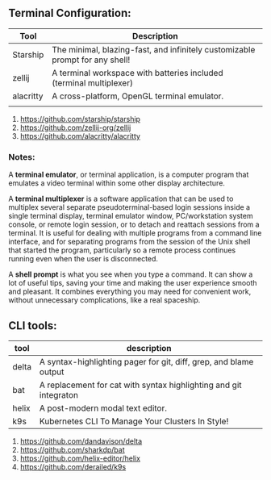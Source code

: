 
## Terminal Configuration:

| Tool      | Description                                                                  |
| --------- | ---------------------------------------------------------------------------- |
| Starship  | The minimal, blazing-fast, and infinitely customizable prompt for any shell! |
| zellij    | A terminal workspace with batteries included (terminal multiplexer)          |
| alacritty | A cross-platform, OpenGL terminal emulator.                                  |
|           |                                                                              |

1. https://github.com/starship/starship
2. https://github.com/zellij-org/zellij
3. https://github.com/alacritty/alacritty


### Notes:

A **terminal emulator**, or terminal application, is a computer program that emulates a video terminal within some other display architecture.

A **terminal multiplexer** is a software application that can be used to multiplex several separate pseudoterminal-based login sessions inside a single terminal display, terminal emulator window, PC/workstation system console, or remote login session, or to detach and reattach sessions from a terminal. It is useful for dealing with multiple programs from a command line interface, and for separating programs from the session of the Unix shell that started the program, particularly so a remote process continues running even when the user is disconnected. 

A **shell prompt** is what you see when you type a command. It can show a lot of useful tips, saving your time and making the user experience smooth and pleasant. It combines everything you may need for convenient work, without unnecessary complications, like a real spaceship.

## CLI tools:

| tool  | description                                                       |
| ----- | ----------------------------------------------------------------- |
| delta | A syntax-highlighting pager for git, diff, grep, and blame output |
| bat   | A replacement for cat with syntax highlighting and git integraton |
| helix | A post-modern modal text editor.                                  |
| k9s   | Kubernetes CLI To Manage Your Clusters In Style!                  |

1. https://github.com/dandavison/delta
2. https://github.com/sharkdp/bat
3. https://github.com/helix-editor/helix
4. https://github.com/derailed/k9s
